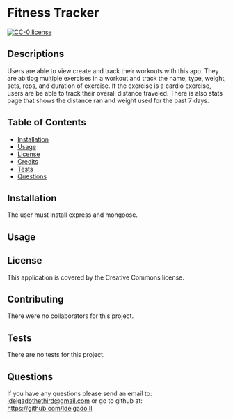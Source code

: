 # Fitness Tracker
  
  [![CC-0 license](https://img.shields.io/badge/License-CC--0-blue.svg)](https://creativecommons.org/licenses/by-nd/4.0)
  ## Descriptions

  Users are able to view create and track their workouts with this app. They are abltlog multiple exercises in a workout and track the name, type, weight, sets, reps, and duration of exercise. If the exercise is a cardio exercise, users are be able to track their overall distance traveled. There is also stats page that shows the distance ran and weight used for the past 7 days.

  ## Table of Contents

  * [Installation](#installation)
  * [Usage](#usage)
  * [License](#license)
  * [Credits](#contributing)
  * [Tests](#tests)
  * [Questions](#questions)
    
  ## Installation
  
  The user must install express and mongoose.
  
  ## Usage

  

  ## License

  This application is covered by the Creative Commons license.

  ## Contributing

  There were no collaborators for this project.

  ## Tests

  There are no tests for this project.

  ## Questions

  If you have any questions please send an email to: ldelgadothethird@gmail.com or go to github at: https://github.com/ldelgadoIII


